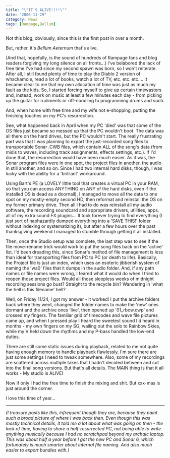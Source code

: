 ```yaml
---
title: "\"IT'S ALIVE!!!!\""
date: "2006-11-29"
category: News
tags: [Rampage,Bellum]
---
```


Not this blog, obviously, since this is the first post in over a month.

But, rather, it's *Bellum Aeternum* that's alive.

(And that, hopefully, is the sound of hundreds of Rampage fans and blog readers forgiving my long silence on all fronts...) I've belabored the lack of free time I've had since my second spawn was born, so I won't reiterate. After all, I still found plenty of time to play the Diablo 2 version of whackamole, read a lot of books, watch a lot of TV, etc. etc. etc.... It became clear to me that my own allocation of time was just as much my fault as the kids. So, I started forcing myself to give up certain timewasters and, instead, work on music at least a few minutes each day - from picking up the guitar for rudiments or riff-noodling to programming drums and such.

And, when home with free time and my wife not e-shopping, putting the finishing touches on my PC's resurrection.

See, what happened back in April when my PC 'died' was that some of the OS files just became so messed up that the PC wouldn't boot. The data was all there on the hard drives, but the PC wouldn't start. The really frustrating part was that I was planning to export the just-recorded song files to transportable Sonar .CWB files, which contain ALL of the song's data (from midis to waves, including track assignments, effects settings, etc.). If I'd done that, the resurrection would have been much easier. As it was, the Sonar program files were in one spot, the project files in another, the audio in still another, and so on. Since I had two internal hard disks, though, I was lucky with the ability for a 'brilliant' workaround.

Using Bart's PE (a LOVELY little tool that creates a virtual PC in your RAM, so that you can access ANYTHING on ANY of the hard disks, even if the installed OS is dead as a doornail), I managed to move all the data to one spot on my mostly-empty second HD, then reformat and reinstall the OS on my former primary drive. Then all I had to do was reinstall all my audio software, the recording soundcard and appropriate drivers, utilities, apps, all of my extra sound FX plugins... It took forever trying to find everything (I just sort of haphazardly dumped everything into a 'SAVE THIS!' folder without indexing or systematizing it), but after a few hours over the past thanksgiving weekend I managed to stumble through getting it all installed.

Then, once the Studio setup was complete, the last step was to see if the file move-rename trick would work to put the song files back on the 'active' list. I'd been dreading this, since Sonar's method of file management is less than ideal for transporting files from PC to PC (or death to life). Basically, the Project file is just an index, which uses an esoteric jibberish system of naming the 'wa0' files that it dumps in the audio folder. And, if any path names or file names were wrong, I feared what it would do when I tried to reopen those project files. Would all those sleepless weeks of midnight recording sessions go bust? Straight to the recycle bin? Wandering in 'what the hell is this filename' hell?

Well, on Friday 11/24, I got my answer - it worked! I put the archive folders back where they went, changed the folder names to make the 'new' ones dormant and the archive ones 'live', then opened up '01\_rbow.cwp' and crossed my fingers. The familiar grid of timecodes and wave file pictures came up, and when I pressed play I heard the sweetest sound I'd heard in months - my own fingers on my SG, wailing out the solo to Rainbow Skies, while my V held down the rhythms and my P-bass handled the low-end duties.

There are still some static issues during playback, related to me not quite having enough memory to handle playback flawlessly. I'm sure there are just some settings I need to tweak somewhere. Also, some of my recordings are scattered across multiple takes that I hadn't decided between and cut into the final song versions. But that's all details. The MAIN thing is that it all works - My studio is ALIVE!

Now if only I had the free time to finish the mixing and shit. But xxx-mas is just around the corner.

I love this time of year...

***

*(I treasure posts like this, infrequent though they are, because they paint such a broad picture of where I was back then. Even though this was mostly technical details, it told me a lot about what was going on then - the lack of time, having to share a half-resurrected PC, not being able to write anything musically because I had no scratchpad beyond my archaic laptop. This was about half a year before I got the new PC and Sonar 6, which fortunately is much smarter about internal file naming. And also much easier to export bundles with.)*
